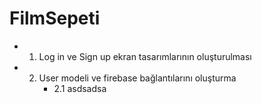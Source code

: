 # FilmSepeti

- 1. Log in ve Sign up ekran tasarımlarının oluşturulması
- 2. User modeli ve firebase bağlantılarını oluşturma
        - 2.1 asdsadsa
